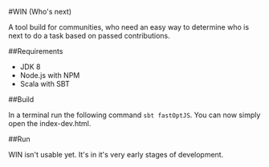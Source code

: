 #WIN (Who's next)

A tool build for communities, who need an easy way to determine who is next to do a task based on passed contributions.

##Requirements

* JDK 8
* Node.js with NPM
* Scala with SBT

##Build

In a terminal run the following command `sbt fastOptJS`. You can now simply open the index-dev.html.

##Run

WIN isn't usable yet. It's in it's very early stages of development.